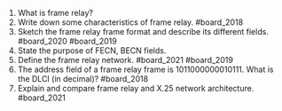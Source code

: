 1. What is frame relay?
2. Write down some characteristics of frame relay. #board_2018 
3. Sketch the frame relay frame format and describe its different fields. #board_2020 #board_2019 
4. State the purpose of FECN, BECN fields.
5. Define the frame relay network. #board_2021 #board_2019 
6. The address field of a frame relay frame is 1011000000010111. What is the DLCI (in decimal)? #board_2018 
7. Explain and compare frame relay and X.25 network architecture. #board_2021 